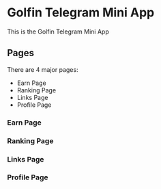 # Golfin Telegram Mini App

This is the Golfin Telegram Mini App

## Pages

There are 4 major pages:

- Earn Page
- Ranking Page
- Links Page
- Profile Page

### Earn Page

### Ranking Page

### Links Page

### Profile Page
